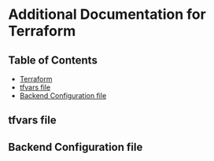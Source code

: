 # Additional Documentation for Terraform

## Table of Contents

- [Terraform](#terraform)
- [tfvars file](#tfvars-file)
- [Backend Configuration file](#backend-configuration-file)

## tfvars file

## Backend Configuration file
